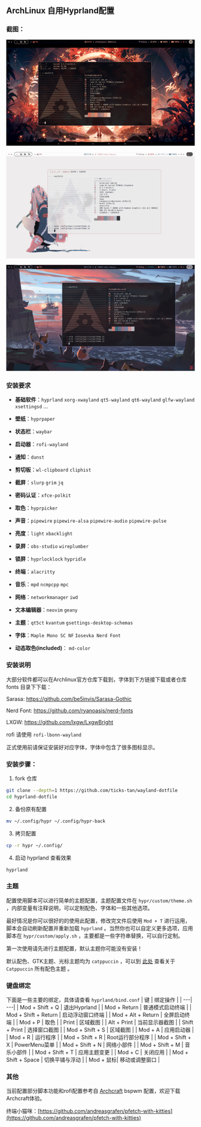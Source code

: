 ## ArchLinux 自用Hyprland配置

### 截图：

![img1](./imgs/Screenshot_4.png)

![img2](./imgs/Screenshot_5.png)

![img3](./imgs/Screenshot_6.png)

### 安装要求

- **基础软件**：`hyprland` `xorg-xwayland` `qt5-wayland` `qt6-wayland` `glfw-wayland`
                `xsettingsd` ...

- **壁纸**：`hyprpaper`

- **状态栏**：`waybar`

- **启动器**：`rofi-wayland`

- **通知**：`dunst`

- **剪切板**：`wl-clipboard` `cliphist`

- **截屏**：`slurp` `grim` `jq`

- **密码认证**：`xfce-polkit`

- **取色**：`hyprpicker`

- **声音**：`pipewire` `pipewire-alsa` `pipewire-audio` `pipewire-pulse`

- **亮度**：`light` `xbacklight`

- **录屏**：`obs-studio` `wireplumber`

- **锁屏**：`hyprlocklock` `hypridle`

- **终端**：`alacritty`

- **音乐**：`mpd` `ncmpcpp` `mpc`

- **网络**：`networkmanager` `iwd`

- **文本编辑器**：`neovim` `geany`

- **主题**：`qt5ct` `kvantum` `gsettings-desktop-schemas`

- **字体**：`Maple Mono SC NF` `Iosevka Nerd Font`

- **动态取色(included)**： `md-color`

### 安装说明

大部分软件都可以在Archlinux官方仓库下载到，字体到下方链接下载或者仓库 fonts 目录下下载：

Sarasa: https://github.com/be5invis/Sarasa-Gothic

Nerd Font: https://github.com/ryanoasis/nerd-fonts

LXGW: https://github.com/lxgw/LxgwBright

rofi 请使用 `rofi-lbonn-wayland` 

正式使用前请保证安装好对应字体，字体中包含了很多图标显示。

### 安装步骤：

1. fork 仓库

```bash
git clone --depth=1 https://github.com/ticks-tan/wayland-dotfile
cd hyprland-dotfile
```

2. 备份原有配置

```bash
mv ~/.config/hypr ~/.config/hypr-back
```

3. 拷贝配置

```bash
cp -r hypr ~/.config/
```

4. 启动 hyprland 查看效果

```bash
hyprland
```

### 主题

配置使用脚本可以进行简单的主题配置，主题配置文件在 `hypr/custom/theme.sh` ，内部变量有注释说明，可以定制配色、字体和一些其他选项。

最好情况是你可以很好的的使用此配置，修改完文件后使用 `Mod + T` 进行运用，脚本会自动刷新配置并重新加载 `hyprland` 。当然你也可以自定义更多选项，应用脚本在 `hypr/custom/apply.sh` ，主要都是一些字符串替换，可以自行定制。

第一次使用请先进行主题配置，默认主题你可能没有安装！

默认配色、GTK主题、光标主题均为 `catppuccin` ，可以到 [此处](https://github.com/catppuccin/catppuccin) 查看关于 `Catppuccin` 所有配色主题 。

### 键盘绑定

下面是一些主要的绑定，具体请查看 `hyprland/bind.conf` 
| 键 | 绑定操作 |
| ---| ---|
| Mod + Shift + Q | 退出Hyprland |
| Mod + Return | 普通模式启动终端 |
| Mod + Shift + Return | 启动浮动窗口终端 |
| Mod + Alt + Return | 全屏启动终端 |
| Mod + P | 取色 |
| Print | 区域截图 |
| Alt + Print | 当前显示器截图 |
| Shift + Print | 选择窗口截图 |
| Mod + Shift + S | 区域截图 |
| Mod + A | 应用启动器 |
| Mod + R | 运行程序 |
| Mod + Shift + R | Root运行部分程序 |
| Mod + Shift + X | PowerMenu菜单 |
| Mod + Shift + N | 网络小部件 |
| Mod + Shift + M | 音乐小部件 |
| Mod + Shift + T | 应用主题变更 |
| Mod + C | 关闭应用 |
| Mod + Shift + Space | 切换平铺与浮动 |
| Mod + 鼠标| 移动或调整窗口 |

###  其他

当前配置部分脚本功能和rofi配置参考自 [Archcraft](https://archcraft.io/) bspwm 配置，欢迎下载Archcraft体验。

终端小猫咪：[https://github.com/andreasgrafen/pfetch-with-kitties](https://github.com/andreasgrafen/pfetch-with-kitties)